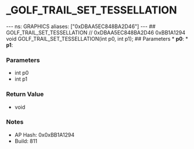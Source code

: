 # _GOLF_TRAIL_SET_TESSELLATION

--- ns: GRAPHICS aliases: ["0xDBAA5EC848BA2D46"] --- ## GOLF_TRAIL_SET_TESSELLATION  // 0xDBAA5EC848BA2D46 0xBB1A1294 void GOLF_TRAIL_SET_TESSELLATION(int p0, int p1);   ## Parameters * **p0**: * **p1**:

### Parameters
* int p0
* int p1

### Return Value
* void

### Notes
* AP Hash: 0x0xBB1A1294
* Build: 811

